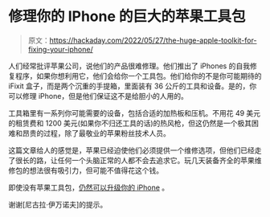 # 修理你的 IPhone 的巨大的苹果工具包

> 原文：<https://hackaday.com/2022/05/27/the-huge-apple-toolkit-for-fixing-your-iphone/>

人们经常批评苹果公司，说他们的产品很难修理。他们推出了 iPhones 的自我修复程序，如果你想利用它，他们会给你一个工具包。他们给你的不是你可能期待的 iFixit 盒子，而是两个沉重的手提箱，里面装有 36 公斤的工具和设备。是的，你可以修理 iPhone，但是他们保证这不是给胆小的人用的。

工具箱里有一系列你可能需要的设备，包括合适的加热板和压机。不用花 49 美元的租赁费和 1200 美元(如果你不归还工具的话)的热风枪，但这仍然是一个极其困难和昂贵的过程，除了最敬业的苹果粉丝技术人员。

这篇文章给人的感觉是，苹果已经迫使他们必须提供一个维修选项，但他们已经走了很长的路，让任何一个头脑正常的人都不会去追求它。玩几天装备齐全的苹果维修包的想法很有吸引力，但可能不值得花这个钱。

即使没有苹果工具包，[仍然可以升级你的 iPhone](https://hackaday.com/2021/10/15/why-wait-for-apple-upgrade-your-iphone-with-usb-c-today/) 。

谢谢[尼古拉·伊万诺夫]的提示。
